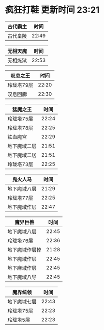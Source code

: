 # 疯狂打鞋 更新时间 23:21

| 古代霸主   | 时间    |
|--------|-------|
| 古代皇陵 | 22:49 |

| 无相天魔   | 时间    |
|--------|-------|
| 无相炼狱 | 22:53 |

| 叹息之王   | 时间    |
|--------|-------|
| 玲珑塔79层 | 22:20 |
| 叹息回廊 | 22:30 |

| 猛魔之王   | 时间    |
|--------|-------|
| 玲珑塔75层 | 22:24 |
| 玲珑塔78层 | 22:25 |
| 铁血魔宫 | 22:29 |
| 地下魔域二层 | 21:51 |
| 地下魔域二居 | 21:51 |
| 玲珑塔73层 | 22:25 |

| 鬼火人马   | 时间    |
|--------|-------|
| 地下魔域八层 | 21:29 |
| 玲珑塔77层 | 22:25 |
| 地下魔域作层 | 22:47 |

| 魔界巨兽   | 时间    |
|--------|-------|
| 地下魔域八层 | 22:45 |
| 玲珑塔76层 | 22:36 |
| 地下魔域作层掉 | 21:28 |
| 地下魔域作层 | 22:45 |
| 地下麻域作层 | 22:45 |
| 地下魔域八导 | 22:45 |

| 魔界统领   | 时间    |
|--------|-------|
| 地下魔域七层 | 22:43 |
| 玲珑塔75层 | 22:23 |
| 玲珑塔5层 | 22:23 |